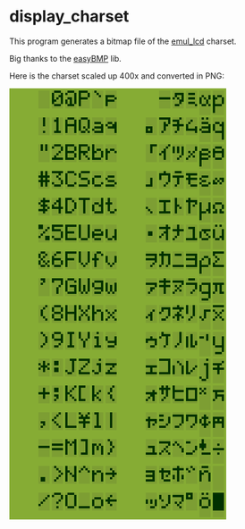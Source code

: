 # display_charset
This program generates a bitmap file of the [emul_lcd](https://github.com/guigur/emul_lcd) charset.

Big thanks to the [easyBMP](https://github.com/izanbf1803/EasyBMP) lib.

Here is the charset scaled up 400x and converted in PNG:

![LCD demo](gen%20charset%20bitmap/gen%20charset%20bitmap/charset%20LCD%20big.png?raw=true "LCD demo")
